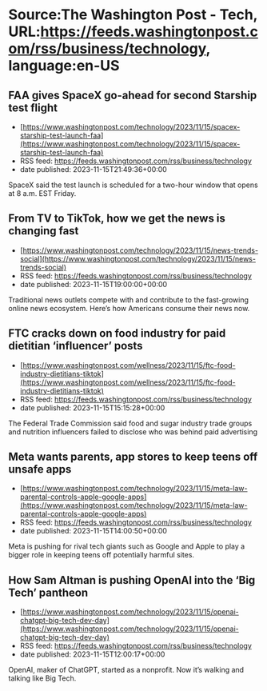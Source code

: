 # Source:The Washington Post - Tech, URL:https://feeds.washingtonpost.com/rss/business/technology, language:en-US

## FAA gives SpaceX go-ahead for second Starship test flight
 - [https://www.washingtonpost.com/technology/2023/11/15/spacex-starship-test-launch-faa](https://www.washingtonpost.com/technology/2023/11/15/spacex-starship-test-launch-faa)
 - RSS feed: https://feeds.washingtonpost.com/rss/business/technology
 - date published: 2023-11-15T21:49:36+00:00

SpaceX said the test launch is scheduled for a two-hour window that opens at 8 a.m. EST Friday.

## From TV to TikTok, how we get the news is changing fast
 - [https://www.washingtonpost.com/technology/2023/11/15/news-trends-social](https://www.washingtonpost.com/technology/2023/11/15/news-trends-social)
 - RSS feed: https://feeds.washingtonpost.com/rss/business/technology
 - date published: 2023-11-15T19:00:00+00:00

Traditional news outlets compete with and contribute to the fast-growing online news ecosystem. Here’s how Americans consume their news now.

## FTC cracks down on food industry for paid dietitian ‘influencer’ posts
 - [https://www.washingtonpost.com/wellness/2023/11/15/ftc-food-industry-dietitians-tiktok](https://www.washingtonpost.com/wellness/2023/11/15/ftc-food-industry-dietitians-tiktok)
 - RSS feed: https://feeds.washingtonpost.com/rss/business/technology
 - date published: 2023-11-15T15:15:28+00:00

The Federal Trade Commission said food and sugar industry trade groups and nutrition influencers failed to disclose who was behind paid advertising

## Meta wants parents, app stores to keep teens off unsafe apps
 - [https://www.washingtonpost.com/technology/2023/11/15/meta-law-parental-controls-apple-google-apps](https://www.washingtonpost.com/technology/2023/11/15/meta-law-parental-controls-apple-google-apps)
 - RSS feed: https://feeds.washingtonpost.com/rss/business/technology
 - date published: 2023-11-15T14:00:50+00:00

Meta is pushing for rival tech giants such as Google and Apple to play a bigger role in keeping teens off potentially harmful sites.

## How Sam Altman is pushing OpenAI into the ‘Big Tech’ pantheon
 - [https://www.washingtonpost.com/technology/2023/11/15/openai-chatgpt-big-tech-dev-day](https://www.washingtonpost.com/technology/2023/11/15/openai-chatgpt-big-tech-dev-day)
 - RSS feed: https://feeds.washingtonpost.com/rss/business/technology
 - date published: 2023-11-15T12:00:17+00:00

OpenAI, maker of ChatGPT, started as a nonprofit. Now it’s walking and talking like Big Tech.

